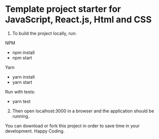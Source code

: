 # Template project starter for JavaScript, React.js, Html and CSS

1. To build the project locally, run:

NPM
- npm install
- npm start

Yarn
- yarn install
- yarn start

Run with tests:
- yarn test

2. Then open localhost:3000 in a browser and the application should be running.

You can download or fork this project in order to save time in your development. 
Happy Coding.
